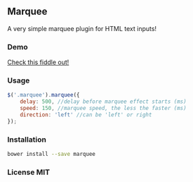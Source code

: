 ## Marquee

A very simple marquee plugin for HTML text inputs!

### Demo

[Check this fiddle out!](http://jsbin.com/qehuve/3/edit)

### Usage
```javascript
$('.marquee').marquee({
	delay: 500, //delay before marquee effect starts (ms)
	speed: 150, //marquee speed, the less the faster (ms)
	direction: 'left' //can be 'left' or right
});
```

### Installation
```bash
bower install --save marquee
```


### License MIT
